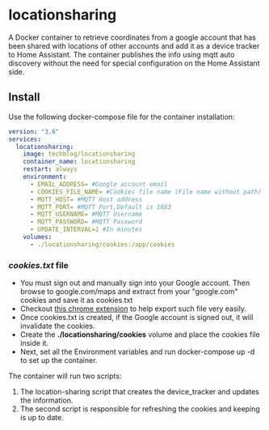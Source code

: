 # locationsharing
A Docker container to retrieve coordinates from a google account that has been shared with locations of other accounts and add it as a device tracker to Home Assistant. The container publishes the info using mqtt auto discovery without the need for special configuration on the Home Assistant side.

## Install
Use the following docker-compose file for the container installation:

```yaml
version: "3.6"
services:
  locationsharing:
    image: techblog/locationsharing
    container_name: locationsharing
    restart: always
    environment:
      - EMAIL_ADDRESS= #Google account email
      - COOKIES_FILE_NAME= #Cookies file name (File name without path)
      - MQTT_HOST= #MQTT Host address
      - MQTT_PORT= #MQTT Port,Default is 1883
      - MQTT_USERNAME= #MQTT Username
      - MQTT_PASSWORD= #MQTT Password
      - UPDATE_INTERVAL=1 #In minutes
    volumes:
      - ./locationsharing/cookies:/app/cookies
```

### *cookies.txt* file
* You must sign out and manually sign into your Google account. Then browse to google.com/maps and extract from your "google.com" cookies and save it as cookies.txt
* Checkout [this chrome extension](https://chrome.google.com/webstore/detail/get-cookiestxt/bgaddhkoddajcdgocldbbfleckgcbcid/related?hl=en) to help export such file very easily.
* Once cookies.txt is created, if the Google account is signed out, it will invalidate the cookies.
* Create the **./locationsharing/cookies** volume and place the cookies file inside it. 
* Next, set all the Environment variables and run docker-compose up -d to set up the container.

The container will run two scripts:
1. The location-sharing script that creates the device_tracker and updates the information.
2. The second script is responsible for refreshing the cookies and keeping is up to date.

